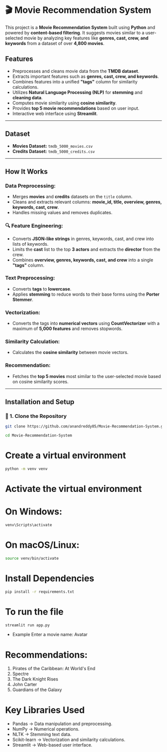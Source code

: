 # 🎬 Movie Recommendation System

This project is a **Movie Recommendation System** built using **Python** and powered by **content-based filtering**. It suggests movies similar to a user-selected movie by analyzing key features like **genres, cast, crew, and keywords** from a dataset of over **4,800 movies**.

## Features

- Preprocesses and cleans movie data from the **TMDB dataset**.
- Extracts important features such as **genres, cast, crew, and keywords**.
- Combines features into a unified **"tags"** column for similarity calculations.
- Utilizes **Natural Language Processing (NLP)** for **stemming** and **cleaning data**.
- Computes movie similarity using **cosine similarity**.
- Provides **top 5 movie recommendations** based on user input.
- Interactive web interface using **Streamlit**.

---

## Dataset

- **Movies Dataset:** `tmdb_5000_movies.csv`
- **Credits Dataset:** `tmdb_5000_credits.csv`

---

## How It Works

### Data Preprocessing:

- Merges **movies** and **credits** datasets on the `title` column.
- Cleans and extracts relevant columns: **movie_id, title, overview, genres, keywords, cast, crew**.
- Handles missing values and removes duplicates.

### 🔍 Feature Engineering:

- Converts **JSON-like strings** in genres, keywords, cast, and crew into lists of keywords.
- Limits the **cast** list to the top **3 actors** and extracts the **director** from the crew.
- Combines **overview, genres, keywords, cast, and crew** into a single **"tags"** column.

### Text Preprocessing:

- Converts **tags** to **lowercase**.
- Applies **stemming** to reduce words to their base forms using the **Porter Stemmer**.

### Vectorization:

- Converts the tags into **numerical vectors** using **CountVectorizer** with a maximum of **5,000 features** and removes stopwords.

### Similarity Calculation:

- Calculates the **cosine similarity** between movie vectors.

### Recommendation:

- Fetches the **top 5 movies** most similar to the user-selected movie based on cosine similarity scores.

---

## Installation and Setup

### 🔹 1. Clone the Repository

```bash
git clone https://github.com/anandreddy05/Movie-Recommendation-System.git
```

```bash
cd Movie-Recommendation-System
```

# Create a virtual environment

```bash
python -m venv venv
```

# Activate the virtual environment

# On Windows:

```bash
venv\Scripts\activate
```

# On macOS/Linux:

```bash
source venv/bin/activate
```

# Install Dependencies

```bash
pip install -r requirements.txt
```

# To run the file

```bash
streamlit run app.py
```

- Example
  Enter a movie name: Avatar

# Recommendations:

1. Pirates of the Caribbean: At World's End
2. Spectre
3. The Dark Knight Rises
4. John Carter
5. Guardians of the Galaxy

# Key Libraries Used

- Pandas → Data manipulation and preprocessing.
- NumPy → Numerical operations.
- NLTK → Stemming text data.
- Scikit-learn → Vectorization and similarity calculations.
- Streamlit → Web-based user interface.
